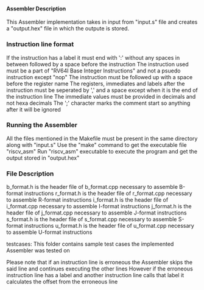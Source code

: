 #### Assembler Description
This Assembler implementation takes in input from "input.s" file and creates a "output.hex" file in which the outpute is stored.

### Instruction line format
If the instruction has a label it must end with ':' without any spaces in between followed by a space before the instruction 
The instruction used must be a part of "RV64I Base Integer Instructions" and not a psuedo instruction except "nop"
The instruction must be followed up with a space before the register name 
The registers, immediates and labels after the instruction must be seperated by ',' and a space except when it is the end of the instruction line
The immediate values must be provided in decimals and not hexa decimals
The ';' character marks the comment start so anything after it will be ignored

### Running the Assembler
All the files mentioned in the Makefile must be present in the same directory along with "input.s"
Use the "make" command to get the executable file "riscv_asm" 
Run "riscv_asm" executable to execute the program and get the output stored in "output.hex"

### File Description
b_format.h is the header file of b_format.cpp necessary to assemble B-format instructions 
r_format.h is the header file of r_format.cpp necessary to assemble R-format instructions 
i_format.h is the header file of i_format.cpp necessary to assemble I-format instructions 
j_format.h is the header file of j_format.cpp necessary to assemble J-format instructions 
s_format.h is the header file of s_format.cpp necessary to assemble S-format instructions 
u_format.h is the header file of u_format.cpp necessary to assemble U-format instructions 

testcases:  This folder contains sample test cases the implemented Assembler was tested on

Please note that if an instruction line is erroneous the Assembler skips the said line and continues executing the other lines
However if the erroneous instruction line has a label and another instruction line calls that label it calculates the offset from the erroneous line

